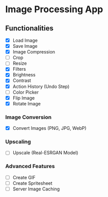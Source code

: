 # Image Processing App

## Functionalities

- [x] Load Image
- [X] Save Image
- [X] Image Compression
- [ ] Crop
- [ ] Resize
- [X] Filters
- [X] Brightness
- [X] Contrast
- [X] Action History (Undo Step)
- [ ] Color Picker
- [X] Flip Image
- [X] Rotate Image

### Image Conversion

- [X] Convert Images (PNG, JPG, WebP)

### Upscaling

- [ ] Upscale (Real-ESRGAN Model)

### Advanced Features

- [ ] Create GIF
- [ ] Create Spritesheet
- [ ] Server Image Caching